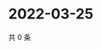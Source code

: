 # 2022-03-25

共 0 条

<!-- BEGIN WEIBO -->
<!-- 最后更新时间 Fri Mar 25 2022 08:21:20 GMT+0800 (China Standard Time) -->

<!-- END WEIBO -->
